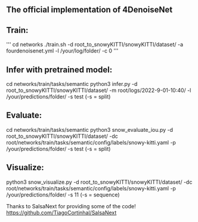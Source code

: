 ## The official implementation of 4DenoiseNet


## Train:
'''
cd networks
./train.sh -d root_to_snowyKITTI/snowyKITTI/dataset/ -a fourdenoisenet.yml -l /your/log/folder/ -c 0
'''

## Infer with pretrained model:
cd networks/train/tasks/semantic
python3 infer.py -d root_to_snowyKITTI/snowyKITTI/dataset/ -m root/logs/2022-9-01-10:40/ -l /your/predictions/folder/ -s test
(-s = split)

## Evaluate:
cd networks/train/tasks/semantic
python3 snow_evaluate_iou.py -d root_to_snowyKITTI/snowyKITTI/dataset/ -dc root/networks/train/tasks/semantic/config/labels/snowy-kitti.yaml -p /your/predictions/folder/ -s test
(-s = split)

## Visualize:
python3 snow_visualize.py -d root_to_snowyKITTI/snowyKITTI/dataset/ -dc root/networks/train/tasks/semantic/config/labels/snowy-kitti.yaml -p /your/predictions/folder/ -s 11
(-s = sequence)

Thanks to SalsaNext for providing some of the code! https://github.com/TiagoCortinhal/SalsaNext

